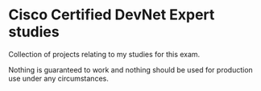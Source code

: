 # Cisco Certified DevNet Expert studies
Collection of projects relating to my studies for this exam.

Nothing is guaranteed to work and nothing should be used for production
use under any circumstances.
